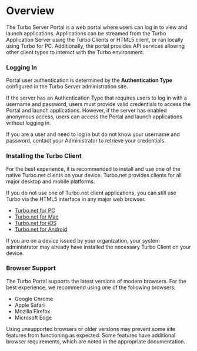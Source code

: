 # Overview

The Turbo Server Portal is a web portal where users can log in to view and launch applications. Applications can be streamed from the Turbo Application Server using the Turbo Clients or HTML5 client, or ran locally using Turbo for PC. Additionally, the portal provides API services allowing other client types to interact with the Turbo environment.

### Logging In

Portal user authentication is determined by the **Authentication Type** configured in the Turbo Server administration site.

If the server has an Authentication Type that requires users to log in with a username and password, users must provide valid credentials to access the Portal and launch applications. However, if the server has enabled anonymous access, users can access the Portal and launch applications without logging in. 

If you are a user and need to log in but do not know your username and password, contact your Administrator to retrieve your credentials.

### Installing the Turbo Client

For the best experience, it is recommended to install and use one of the native Turbo.net clients on your device. Turbo.net provides clients for all major desktop and mobile platforms.

If you do not use one of Turbo.net client applications, you can still use Turbo via the HTML5 interface in any major web browser.

* [Turbo.net for PC](https://turbo.net/download)  
* [Turbo.net for Mac](https://turbo.net/download)  
* [Turbo.net for iOS](https://itunes.apple.com/us/app/turbo-net/id1394795519?mt=8)
* [Turbo.net for Android](https://play.google.com/store/apps/details?id=net.turbo.android.launcher)

If you are on a device issued by your organization, your system administrator may already have installed the necessary Turbo Client on your device.

### Browser Support

The Turbo Portal supports the latest versions of modern browsers. For the best experience, we recommend using one of the following browsers:

* Google Chrome
* Apple Safari
* Mozilla Firefox
* Microsoft Edge

Using unsupported browsers or older versions may prevent some site features from functioning as expected. Some features have additional browser requirements, which are noted in the appropriate documentation.
